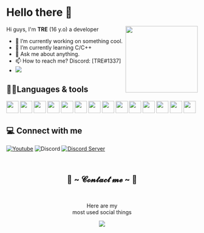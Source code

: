 # Hello there 👋

<img align="right" src="https://media.giphy.com/media/f6hnhHkks8bk4jwjh3/giphy.gif" width="190" height="175" />

Hi guys, I'm **TRE** (16 y.o) a developer
- 🔭 I’m currently working on something cool.
- 🌱 I’m currently learning C/C++
- 💬 Ask me about anything.
- 📫 How to reach me? Discord: [TRE#1337]
-   <img src="https://discord.c99.nl/widget/theme-3/803381542004850688.png">

## 🧑‍💻Languages & tools
<div align="left">
 <img src="https://cdn.jsdelivr.net/gh/devicons/devicon@develop/icons/c/c-original.svg" width="32" />
 <img src="https://cdn.jsdelivr.net/gh/devicons/devicon@develop/icons/cplusplus/cplusplus-original.svg" width="32" />
 <img src="https://cdn.jsdelivr.net/gh/devicons/devicon@develop/icons/java/java-original.svg" width="32" />
 <img src="https://cdn.jsdelivr.net/gh/devicons/devicon@develop/icons/javascript/javascript-original.svg" width="32" />
 <img src="https://cdn.jsdelivr.net/gh/devicons/devicon@develop/icons/typescript/typescript-original.svg" width="32" />
 <img src="https://cdn.jsdelivr.net/gh/devicons/devicon@develop/icons/rust/rust-plain.svg" width="32" />
 <img src="https://cdn.jsdelivr.net/gh/devicons/devicon@develop/icons/nodejs/nodejs-original.svg" width="32" />
 <img src="https://cdn.jsdelivr.net/gh/devicons/devicon@develop/icons/cmake/cmake-original.svg" width="32" />
 <img src="https://cdn.jsdelivr.net/gh/devicons/devicon@develop/icons/visualstudio/visualstudio-plain.svg" width="32" />
 <img src="https://cdn.jsdelivr.net/gh/devicons/devicon@develop/icons/vscode/vscode-original.svg" width="32" />
 <img src="https://cdn.jsdelivr.net/gh/devicons/devicon@develop/icons/jetbrains/jetbrains-original.svg" width="32" />
 <img src="https://cdn.jsdelivr.net/gh/devicons/devicon@develop/icons/mysql/mysql-original.svg" width="32" />
 <img src="https://cdn.jsdelivr.net/gh/devicons/devicon@develop/icons/redis/redis-original.svg" width="32" />
 <img src="https://cdn.jsdelivr.net/gh/devicons/devicon@develop/icons/mongodb/mongodb-original.svg" width="32" />
</div>

## 💻 Connect with me
[![Youtube](https://img.shields.io/badge/-Youtube-c4302b?style=flat-square&logo=youtube&logoColor=white)](https://www.youtube.com/c/TREGTOQ)
![Discord](https://img.shields.io/badge/-TRE%231337-7289da?style=flat-square&logo=discord&logoColor=white)
[![Discord Server](https://img.shields.io/badge/-Discord%20Server-7289da?style=flat-square&logo=discord&logoColor=white)](https://discord.gg/b2qXyB4b5T)

  </p>
        <br>
        <h2 align="center">           📝 ~ 𝓒𝓸𝓷𝓽𝓪𝓬𝓽 𝓶𝓮 ~ 📝</h2>
        <br>
        <p align="center">Here are my <br>
        most used social things</p>
        <p align="center">
            <a href="https://www.instagram.com/tre_officials/" target="_blank">
                <img src="https://img.shields.io/badge/tre_officials%20-%23E4405F.svg?&style=for-the-badge&logo=Instagram&logoColor=white"/>
            </a>
        </p>
    </div>
</body>

<!--
Here are some ideas to get you started:

- 🔭 I’m currently working on ...
- 🌱 I’m currently learning ...
- 👯 I’m looking to collaborate on ...
- 🤔 I’m looking for help with ...
- 💬 Ask me about ...
- 📫 How to reach me: ...
- 😄 Pronouns: ...
- ⚡ Fun fact: ...
-->
